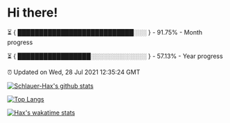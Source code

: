 # Hi there!

⏳ { ███████████████████████████░░░ } - 91.75% - Month progress

⏳ { █████████████████░░░░░░░░░░░░░ } - 57.13% - Year progress

⏰ Updated on Wed, 28 Jul 2021 12:35:24 GMT


[![Schlauer-Hax's github stats](https://github-readme-stats.vercel.app/api?username=Schlauer-Hax&show_icons=true&theme=dark&count_private=true)](https://github.com/Schlauer-Hax)


[![Top Langs](https://github-readme-stats.vercel.app/api/top-langs/?username=Schlauer-Hax&layout=compact&theme=dark)](https://github.com/Schlauer-Hax?tab=repositories)


[![Hax's wakatime stats](https://github-readme-stats.vercel.app/api/wakatime?username=Hax&theme=dark)](https://wakatime.com/@Hax)

